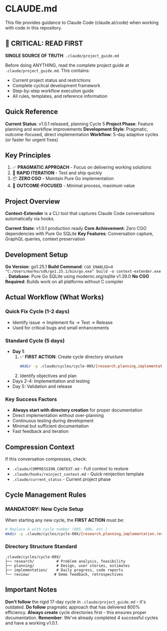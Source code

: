 # CLAUDE.md

This file provides guidance to Claude Code (claude.ai/code) when working with code in this repository.

## 🚨 CRITICAL: READ FIRST

**SINGLE SOURCE OF TRUTH**: `.claude/project_guide.md`

Before doing ANYTHING, read the complete project guide at `.claude/project_guide.md`. This contains:
- Current project status and restrictions
- Complete cyclical development framework
- Step-by-step workflow execution guide
- All rules, templates, and reference information

## Quick Reference

**Current Status**: v1.0.1 released, planning Cycle 5
**Project Phase**: Feature planning and workflow improvements
**Development Style**: Pragmatic, outcome-focused, direct implementation
**Workflow**: 5-day adaptive cycles (or faster for urgent fixes)

## Key Principles

1. ✅ **PRAGMATIC APPROACH** - Focus on delivering working solutions
2. 🚀 **RAPID ITERATION** - Test and ship quickly
3. 📦 **ZERO CGO** - Maintain Pure Go implementation
4. 🎯 **OUTCOME-FOCUSED** - Minimal process, maximum value

## Project Overview

**Context-Extender** is a CLI tool that captures Claude Code conversations automatically via hooks.

**Current State**: v1.0.1 production ready
**Core Achievement**: Zero CGO dependencies with Pure Go SQLite
**Key Features**: Conversation capture, GraphQL queries, context preservation

## Development Setup

**Go Version**: go1.25.1
**Build Command**: `CGO_ENABLED=0 "C:/Users/marko/sdk/go1.25.1/bin/go.exe" build -o context-extender.exe .`
**Database**: Pure Go SQLite using modernc.org/sqlite v1.39.0
**No CGO Required**: Builds work on all platforms without C compiler

## Actual Workflow (What Works)

### Quick Fix Cycle (1-2 days)
- Identify issue → Implement fix → Test → Release
- Used for critical bugs and small enhancements

### Standard Cycle (5 days)
- **Day 1**:
  1. ✅ **FIRST ACTION**: Create cycle directory structure
     ```bash
     mkdir -p .claude/cycles/cycle-00X/{research,planning,implementation,review}
     ```
  2. Identify objectives and plan
- Days 2-4: Implementation and testing
- Day 5: Validation and release

### Key Success Factors
- **Always start with directory creation** for proper documentation
- Direct implementation without over-planning
- Continuous testing during development
- Minimal but sufficient documentation
- Fast feedback and iteration

## Compression Context

If this conversation compresses, check:
- `.claude/COMPRESSION_CONTEXT.md` - Full context to restore
- `.claude/hooks/reinject_context.md` - Quick reinjection template
- `.claude/current_status` - Current project phase

## Cycle Management Rules

### **MANDATORY: New Cycle Setup**
When starting any new cycle, the **FIRST ACTION** must be:
```bash
# Replace X with cycle number (005, 006, etc.)
mkdir -p .claude/cycles/cycle-00X/{research,planning,implementation,review}
```

### **Directory Structure Standard**
```
.claude/cycles/cycle-00X/
├── research/          # Problem analysis, feasibility
├── planning/          # Design, user stories, estimates
├── implementation/    # Daily progress, code reports
└── review/           # Demo feedback, retrospectives
```

## Important Notes

**Don't follow** the rigid 17-day cycle in `.claude/project_guide.md` - it's outdated.
**Do follow** pragmatic approach that has delivered 800% efficiency.
**Always create** cycle directories first - this ensures proper documentation.
**Remember**: We've already completed 4 successful cycles and have a working v1.0.1.